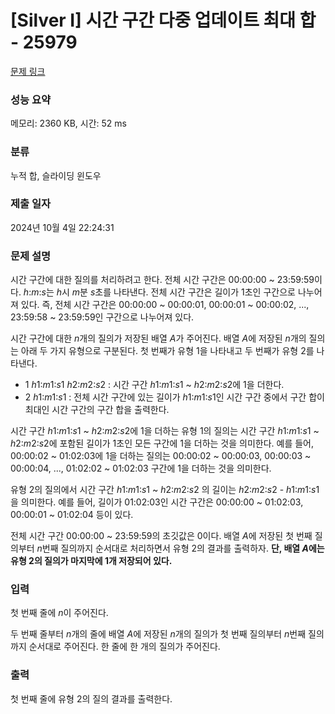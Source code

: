 # [Silver I] 시간 구간 다중 업데이트 최대 합 - 25979 

[문제 링크](https://www.acmicpc.net/problem/25979) 

### 성능 요약

메모리: 2360 KB, 시간: 52 ms

### 분류

누적 합, 슬라이딩 윈도우

### 제출 일자

2024년 10월 4일 22:24:31

### 문제 설명

<p>시간 구간에 대한 질의를 처리하려고 한다. 전체 시간 구간은 00:00:00 ~ 23:59:59이다. <em>h</em>:<em>m</em>:<em>s</em>는 <em>h</em>시 <em>m</em>분 <em>s</em>초를 나타낸다. 전체 시간 구간은 길이가 1초인 구간으로 나누어져 있다. 즉, 전체 시간 구간은 00:00:00 ~ 00:00:01, 00:00:01 ~ 00:00:02, ..., 23:59:58 ~ 23:59:59인 구간으로 나누어져 있다.</p>

<p>시간 구간에 대한 <em>n</em>개의 질의가 저장된 배열 <em>A</em>가 주어진다. 배열 <em>A</em>에 저장된 <em>n</em>개의 질의는 아래 두 가지 유형으로 구분된다. 첫 번째가 유형 1을 나타내고 두 번째가 유형 2를 나타낸다.</p>

<ul>
	<li> 1 <em>h</em>1:<em>m</em>1:<em>s</em>1 <em>h</em>2:<em>m</em>2:<em>s</em>2 : 시간 구간 <em>h</em>1:<em>m</em>1:<em>s</em>1 ~ <em>h</em>2:<em>m</em>2:<em>s</em>2에 1을 더한다.</li>
	<li> 2 <em>h</em>1:<em>m</em>1:<em>s</em>1 : 전체 시간 구간에 있는 길이가 <em>h</em>1:<em>m</em>1:<em>s</em>1인 시간 구간 중에서 구간 합이 최대인 시간 구간의 구간 합을 출력한다.</li>
</ul>

<p>시간 구간 <em>h</em>1:<em>m</em>1:<em>s</em>1 ~ <em>h</em>2:<em>m</em>2:<em>s</em>2에 1을 더하는 유형 1의 질의는 시간 구간 <em>h</em>1:<em>m</em>1:<em>s</em>1 ~ <em>h</em>2:<em>m</em>2:<em>s</em>2에 포함된 길이가 1초인 모든 구간에 1을 더하는 것을 의미한다. 예를 들어, 00:00:02 ~ 01:02:03에 1을 더하는 질의는 00:00:02 ~ 00:00:03, 00:00:03 ~ 00:00:04, ..., 01:02:02 ~ 01:02:03 구간에 1을 더하는 것을 의미한다.</p>

<p>유형 2의 질의에서 시간 구간 <em>h</em>1:<em>m</em>1:<em>s</em>1 ~ <em>h</em>2:<em>m</em>2:<em>s</em>2 의 길이는 <em>h</em>2:<em>m</em>2:<em>s</em>2 - <em>h</em>1:<em>m</em>1:<em>s</em>1 을 의미한다. 예를 들어, 길이가 01:02:03인 시간 구간은 00:00:00 ~ 01:02:03, 00:00:01 ~ 01:02:04 등이 있다.</p>

<p>전체 시간 구간 00:00:00 ~ 23:59:59의 초깃값은 0이다. 배열 <em>A</em>에 저장된 첫 번째 질의부터 <em>n</em>번째 질의까지 순서대로 처리하면서 유형 2의 결과를 출력하자. <strong>단, 배열 <em>A</em>에는 유형 2의 질의가 마지막에 1개 저장되어 있다.</strong></p>

### 입력 

 <p>첫 번째 줄에 <em>n</em>이 주어진다.</p>

<p>두 번째 줄부터 <em>n</em>개의 줄에 배열 <em>A</em>에 저장된 <em>n</em>개의 질의가 첫 번째 질의부터 <em>n</em>번째 질의까지 순서대로 주어진다. 한 줄에 한 개의 질의가 주어진다.</p>

### 출력 

 <p>첫 번째 줄에 유형 2의 질의 결과를 출력한다.</p>

